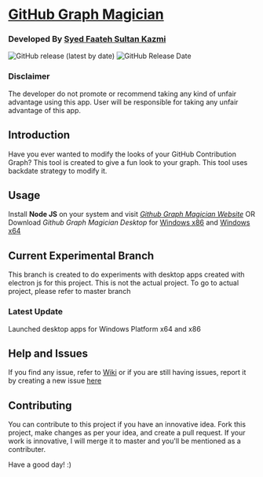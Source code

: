 # 					[GitHub Graph Magician](https://faatehsultan.github.io/github-graph-magician/)



### Developed By [Syed Faateh Sultan Kazmi](https://github.com/faatehsultan)

![GitHub release (latest by date)](https://img.shields.io/github/v/release/faatehsultan/github-graph-magician?style=social) ![GitHub Release Date](https://img.shields.io/github/release-date/faatehsultan/github-graph-magician)

### Disclaimer

The developer do not promote or recommend taking any kind of unfair advantage using this app. User will be responsible for taking any unfair advantage of this app.

## Introduction

Have you ever wanted to modify the looks of your GitHub Contribution Graph? This tool is created to give a fun look to your graph. This tool uses backdate strategy to modify it.

## Usage

Install **Node JS** on your system and visit *[Github Graph Magician Website](https://faatehsultan.github.io./github-graph-magician)* OR Download *Github Graph Magician Desktop* for [Windows x86](https://github.com/faatehsultan/github-graph-magician/releases/latest/download/github-graph-magician-desktop-win32-ia32.zip) and [Windows x64](https://github.com/faatehsultan/github-graph-magician/releases/latest/download/github-graph-magician-desktop-win32-x64.zip)

## Current Experimental Branch

This branch is created to do experiments with desktop apps created with electron js for this project. This is not the actual project. To go to actual project, please refer to master branch

### Latest Update

Launched desktop apps for Windows Platform x64 and x86

## Help and Issues

If you find any issue, refer to [Wiki](https://github.com/faatehsultan/github-graph-magician/wiki/Github-Graph-Magician-Wiki) or if you are still having issues, report it by creating a new issue [here](https://github.com/faatehsultan/github-graph-magician/issues/new)

## Contributing

You can contribute to this project if you have an innovative idea. Fork this project, make changes as per your idea, and create a pull request. If your work is innovative, I will merge it to master and you'll be mentioned as a contributer. 

Have a good day! :)
